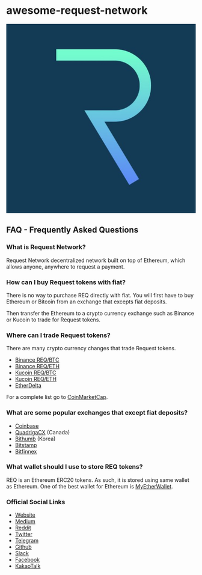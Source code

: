 # awesome-request-network

![Request Network](https://github.com/yadakhov/awesome-request-network/blob/master/img/request.jpg)

## FAQ - Frequently Asked Questions

### What is Request Network?

Request Network decentralized network built on top of Ethereum, which allows anyone, anywhere to request a payment.

### How can I buy Request tokens with fiat?

There is no way to purchase REQ directly with fiat.  You will first have to buy Ethereum or Bitcoin from an exchange that excepts fiat deposits.

Then transfer the Ethereum to a crypto currency exchange such as Binance or Kucoin to trade for Request tokens.

### Where can I trade Request tokens?

There are many crypto currency changes that trade Request tokens.

- [Binance REQ/BTC](https://www.binance.com/trade.html?symbol=REQ_BTC)
- [Binance REQ/ETH](https://www.binance.com/trade.html?symbol=REQ_ETH)
- [Kucoin REQ/BTC](https://www.kucoin.com/#/trade/REQ-BTC)
- [Kucoin REQ/ETH](https://www.kucoin.com/#/trade/REQ-ETH)
- [EtherDelta](https://etherdelta.com/#REQ-ETH)

For a complete list go to [CoinMarketCap](https://coinmarketcap.com/currencies/request-network/#markets).

### What are some popular exchanges that except fiat deposits?

- [Coinbase](https://www.coinbase.com)
- [QuadrigaCX](https://www.quadrigacx.com) (Canada)
- [Bithumb](https://www.bithumb.com) (Korea)
- [Bitstamp](https://www.bitstamp.net) 
- [Bitfinnex](https://www.bitfinex.com)

### What wallet should I use to store REQ tokens?

REQ is an Ethereum ERC20 tokens.  As such, it is stored using same wallet as Ethereum.  One of the best wallet for Ethereum is [MyEtherWallet](https://myetherwallet.com/).

### Official Social Links

- [Website](https://request.network)
- [Medium](https://blog.request.network/)
- [Reddit](https://www.reddit.com/r/RequestNetwork/)
- [Twitter](https://twitter.com/requestnetwork)
- [Telegram](https://t.me/requestnetwork)
- [Github](https://github.com/RequestNetwork/)
- [Slack](https://requestnetwork.slack.com/)
- [Facebook](https://www.facebook.com/Request-Network-140279756554525/)
- [KakaoTalk](https://open.kakao.com/o/g0Y6wJA)
